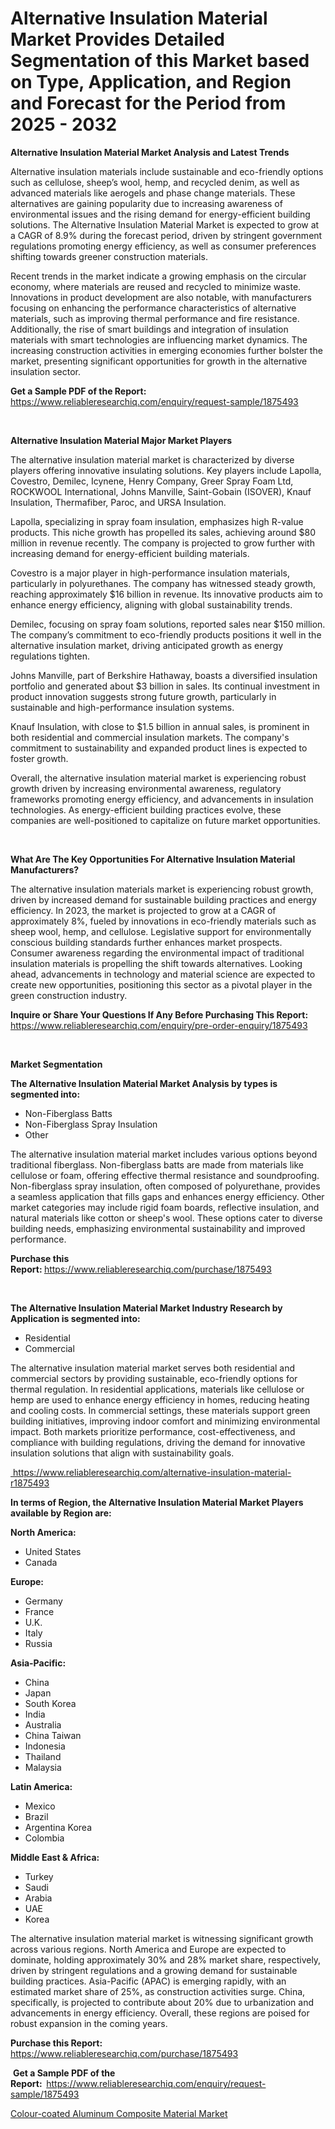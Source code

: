 <p><h1>Alternative Insulation Material Market Provides Detailed Segmentation of this Market based on Type, Application, and Region and Forecast for the Period from 2025 - 2032</h1></p><p><strong>Alternative Insulation Material Market Analysis and Latest Trends</strong></p>
<p><p>Alternative insulation materials include sustainable and eco-friendly options such as cellulose, sheep’s wool, hemp, and recycled denim, as well as advanced materials like aerogels and phase change materials. These alternatives are gaining popularity due to increasing awareness of environmental issues and the rising demand for energy-efficient building solutions. The Alternative Insulation Material Market is expected to grow at a CAGR of 8.9% during the forecast period, driven by stringent government regulations promoting energy efficiency, as well as consumer preferences shifting towards greener construction materials.</p><p>Recent trends in the market indicate a growing emphasis on the circular economy, where materials are reused and recycled to minimize waste. Innovations in product development are also notable, with manufacturers focusing on enhancing the performance characteristics of alternative materials, such as improving thermal performance and fire resistance. Additionally, the rise of smart buildings and integration of insulation materials with smart technologies are influencing market dynamics. The increasing construction activities in emerging economies further bolster the market, presenting significant opportunities for growth in the alternative insulation sector.</p></p>
<p><strong>Get a Sample PDF of the Report:&nbsp;</strong> <a href="https://www.reliableresearchiq.com/enquiry/request-sample/1875493?utm_campaign=2257&utm_medium=2&utm_source=Github&utm_content=ia&utm_term=04022025&utm_id=alternative-insulation-material">https://www.reliableresearchiq.com/enquiry/request-sample/1875493</a></p>
<p>&nbsp;</p>
<p><strong>Alternative Insulation Material Major Market Players</strong></p>
<p><p>The alternative insulation material market is characterized by diverse players offering innovative insulating solutions. Key players include Lapolla, Covestro, Demilec, Icynene, Henry Company, Greer Spray Foam Ltd, ROCKWOOL International, Johns Manville, Saint-Gobain (ISOVER), Knauf Insulation, Thermafiber, Paroc, and URSA Insulation.</p><p>Lapolla, specializing in spray foam insulation, emphasizes high R-value products. This niche growth has propelled its sales, achieving around $80 million in revenue recently. The company is projected to grow further with increasing demand for energy-efficient building materials.</p><p>Covestro is a major player in high-performance insulation materials, particularly in polyurethanes. The company has witnessed steady growth, reaching approximately $16 billion in revenue. Its innovative products aim to enhance energy efficiency, aligning with global sustainability trends.</p><p>Demilec, focusing on spray foam solutions, reported sales near $150 million. The company’s commitment to eco-friendly products positions it well in the alternative insulation market, driving anticipated growth as energy regulations tighten.</p><p>Johns Manville, part of Berkshire Hathaway, boasts a diversified insulation portfolio and generated about $3 billion in sales. Its continual investment in product innovation suggests strong future growth, particularly in sustainable and high-performance insulation systems.</p><p>Knauf Insulation, with close to $1.5 billion in annual sales, is prominent in both residential and commercial insulation markets. The company's commitment to sustainability and expanded product lines is expected to foster growth.</p><p>Overall, the alternative insulation material market is experiencing robust growth driven by increasing environmental awareness, regulatory frameworks promoting energy efficiency, and advancements in insulation technologies. As energy-efficient building practices evolve, these companies are well-positioned to capitalize on future market opportunities.</p></p>
<p>&nbsp;</p>
<p><strong>What Are The Key Opportunities For Alternative Insulation Material Manufacturers?</strong></p>
<p><p>The alternative insulation materials market is experiencing robust growth, driven by increased demand for sustainable building practices and energy efficiency. In 2023, the market is projected to grow at a CAGR of approximately 8%, fueled by innovations in eco-friendly materials such as sheep wool, hemp, and cellulose. Legislative support for environmentally conscious building standards further enhances market prospects. Consumer awareness regarding the environmental impact of traditional insulation materials is propelling the shift towards alternatives. Looking ahead, advancements in technology and material science are expected to create new opportunities, positioning this sector as a pivotal player in the green construction industry.</p></p>
<p><strong>Inquire or Share Your Questions If Any Before Purchasing This Report:</strong> <a href="https://www.reliableresearchiq.com/enquiry/pre-order-enquiry/1875493?utm_campaign=2257&utm_medium=2&utm_source=Github&utm_content=ia&utm_term=04022025&utm_id=alternative-insulation-material">https://www.reliableresearchiq.com/enquiry/pre-order-enquiry/1875493</a></p>
<p>&nbsp;</p>
<p><strong>Market Segmentation</strong></p>
<p><strong>The Alternative Insulation Material Market Analysis by types is segmented into:</strong></p>
<p><ul><li>Non-Fiberglass Batts</li><li>Non-Fiberglass Spray Insulation</li><li>Other</li></ul></p>
<p><p>The alternative insulation material market includes various options beyond traditional fiberglass. Non-fiberglass batts are made from materials like cellulose or foam, offering effective thermal resistance and soundproofing. Non-fiberglass spray insulation, often composed of polyurethane, provides a seamless application that fills gaps and enhances energy efficiency. Other market categories may include rigid foam boards, reflective insulation, and natural materials like cotton or sheep's wool. These options cater to diverse building needs, emphasizing environmental sustainability and improved performance.</p></p>
<p><strong>Purchase this Report:&nbsp;</strong><a href="https://www.reliableresearchiq.com/purchase/1875493?utm_campaign=2257&utm_medium=2&utm_source=Github&utm_content=ia&utm_term=04022025&utm_id=alternative-insulation-material">https://www.reliableresearchiq.com/purchase/1875493</a></p>
<p>&nbsp;</p>
<p><strong>The Alternative Insulation Material Market Industry Research by Application is segmented into:</strong></p>
<p><ul><li>Residential</li><li>Commercial</li></ul></p>
<p><p>The alternative insulation material market serves both residential and commercial sectors by providing sustainable, eco-friendly options for thermal regulation. In residential applications, materials like cellulose or hemp are used to enhance energy efficiency in homes, reducing heating and cooling costs. In commercial settings, these materials support green building initiatives, improving indoor comfort and minimizing environmental impact. Both markets prioritize performance, cost-effectiveness, and compliance with building regulations, driving the demand for innovative insulation solutions that align with sustainability goals.</p></p>
<p><a href="https://www.reliableresearchiq.com/alternative-insulation-material-r1875493?utm_campaign=2257&utm_medium=2&utm_source=Github&utm_content=ia&utm_term=04022025&utm_id=alternative-insulation-material">&nbsp;https://www.reliableresearchiq.com/alternative-insulation-material-r1875493</a></p>
<p><strong>In terms of Region, the Alternative Insulation Material Market Players available by Region are:</strong></p>
<p>
    <p> <strong> North America: </strong>
        <ul>
            <li>United States</li>
            <li>Canada</li>
        </ul>
        </p> 
    <p> <strong> Europe: </strong>
        <ul>
            <li>Germany</li>
            <li>France</li>
            <li>U.K.</li>
            <li>Italy</li>
            <li>Russia</li>
        </ul>
        </p> 
    <p> <strong> Asia-Pacific: </strong>
        <ul>
            <li>China</li>
            <li>Japan</li>
            <li>South Korea</li>
            <li>India</li>
            <li>Australia</li>
            <li>China Taiwan</li>
            <li>Indonesia</li>
            <li>Thailand</li>
            <li>Malaysia</li>
        </ul>
        </p> 
    <p> <strong> Latin America: </strong>
        <ul>
            <li>Mexico</li>
            <li>Brazil</li>
            <li>Argentina Korea</li>
            <li>Colombia</li>
        </ul>
        </p> 
    <p> <strong> Middle East & Africa: </strong>
        <ul>
            <li>Turkey</li>
            <li>Saudi</li>
            <li>Arabia</li>
            <li>UAE</li>
            <li>Korea</li>
        </ul>
    </p>
    </p>
<p><p>The alternative insulation material market is witnessing significant growth across various regions. North America and Europe are expected to dominate, holding approximately 30% and 28% market share, respectively, driven by stringent regulations and a growing demand for sustainable building practices. Asia-Pacific (APAC) is emerging rapidly, with an estimated market share of 25%, as construction activities surge. China, specifically, is projected to contribute about 20% due to urbanization and advancements in energy efficiency. Overall, these regions are poised for robust expansion in the coming years.</p></p>
<p><strong>Purchase this Report: </strong><a href="https://www.reliableresearchiq.com/purchase/1875493?utm_campaign=2257&utm_medium=2&utm_source=Github&utm_content=ia&utm_term=04022025&utm_id=alternative-insulation-material">https://www.reliableresearchiq.com/purchase/1875493</a></p>
<p>&nbsp;<strong>Get a Sample PDF of the Report:&nbsp;&nbsp;</strong><a href="https://www.reliableresearchiq.com/enquiry/request-sample/1875493?utm_campaign=2257&utm_medium=2&utm_source=Github&utm_content=ia&utm_term=04022025&utm_id=alternative-insulation-material">https://www.reliableresearchiq.com/enquiry/request-sample/1875493</a></p>
<p><strong></strong></p>
<p><p><a href="https://github.com/hillsmyung726/Market-Research-Report-List-1/blob/main/colour-coated-aluminum-composite-material-market.md?utm_campaign=2257&utm_medium=2&utm_source=Github&utm_content=ia&utm_term=04022025&utm_id=alternative-insulation-material">Colour-coated Aluminum Composite Material Market</a></p></p>